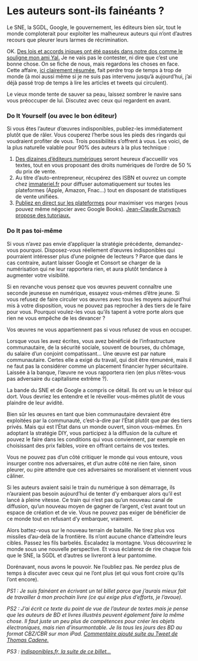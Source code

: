 # Les auteurs sont-ils fainéants ?

Le SNE, la SGDL, Google, le gouvernement, les éditeurs bien sûr, tout le monde comploterait pour exploiter les malheureux auteurs qui n’ont d’autres recours que pleurer leurs larmes de récrimination.<span id="more-25174"></span>

OK. [Des lois et accords iniques ont été passés dans notre dos comme le souligne mon ami Yal.](http://www.actusf.com/spip/Interview-d-Ayerdhal.html) Je ne vais pas le contester, ni dire que c’est une bonne chose. On se fiche de nous, mais regardons les choses en face. Cette affaire, [ici clairement résumée](http://www.sivan-avocats.com/Accord-SNE-Google.html), fait perdre trop de temps à trop de monde (à moi aussi même si je ne suis pas intervenu jusqu’à aujourd’hui, j’ai déjà passé trop de temps à lire les articles et tweets qui circulent).

Le vieux monde tente de sauver sa peau, laissez sombrer le navire sans vous préoccuper de lui. Discutez avec ceux qui regardent en avant.

### Do It Yourself (ou avec le bon éditeur)

Si vous êtes l’auteur d’œuvres indisponibles, publiez-les immédiatement plutôt que de râler. Vous couperez l’herbe sous les pieds des ringards qui voudraient profiter de vous. Trois possibilités s’offrent à vous. Les voici, de la plus naturelle valable pour 90% des auteurs à la plus technique :

1. [Des dizaines d’éditeurs numériques](http://ple-consulting.blogspot.fr/2011/04/plus-de-30-editeurs-pure-players.html) seront heureux d’accueillir vos textes, tout en vous proposant des droits numériques de l’ordre de 50 % du prix de vente.
2. Au titre d’auto-entrepreneur, récupérez des ISBN et ouvrez un compte chez [immateriel.fr](http://www.immateriel.fr/) pour diffuser automatiquement sur toutes les plateformes (Apple, Amazon, Fnac…) tout en disposant de statistiques de vente unifiées.
3. [Publiez en direct sur les plateformes](https://tcrouzet.com/2010/09/10/comment-publier-sur-apple-ibookstore/) pour maximiser vos marges (vous pouvez même négocier avec Google Books). [Jean-Claude Dunyach propose des tutoriaux.](http://jean-claude.dunyach.pagesperso-orange.fr/Ebooks_files/Comment_vendre_ses_livres_numeriques.pdf)

### Do It pas toi-même

Si vous n’avez pas envie d’appliquer la stratégie précédente, demandez-vous pourquoi. Disposez-vous réellement d’œuvres indisponibles qui pourraient intéresser plus d’une poignée de lecteurs ? Parce que dans le cas contraire, autant laisser Google et Consort se charger de la numérisation qui ne leur rapportera rien, et aura plutôt tendance à augmenter votre visibilité.

Si en revanche vous pensez que vos œuvres peuvent connaître une seconde jeunesse en numérique, essayez vous-mêmes d’être jeune. Si vous refusez de faire circuler vos œuvres avec tous les moyens aujourd’hui mis à votre disposition, vous ne pouvez pas reprocher à des tiers de le faire pour vous. Pourquoi voulez-les vous qu’ils tapent à votre porte alors que rien ne vous empêche de les devancer ?

Vos œuvres ne vous appartiennent pas si vous refusez de vous en occuper.

Lorsque vous les avez écrites, vous avez bénéficié de l’infrastructure communautaire, de la sécurité sociale, souvent de bourses, du chômage, du salaire d’un conjoint compatissant… Une œuvre est par nature communautaire. Certes elle a exigé du travail, qui doit être rémunéré, mais il ne faut pas la considérer comme un placement financier hyper sécuritaire. Laissée à la banque, l’œuvre ne vous rapportera rien (en plus n’êtes-vous pas adversaire du capitalisme extrême ?).

La bande du SNE et de Google a compris ce détail. Ils ont vu un le trésor qui dort. Vous devriez les entendre et le réveiller vous-mêmes plutôt de vous plaindre de leur avidité.

Bien sûr les œuvres en tant que bien communautaire devraient être exploitées par la communauté, c’est-à-dire par l’État plutôt que par des tiers privés. Mais qui est l’État dans un monde ouvert, sinon vous-mêmes. En adoptant la stratégie DIY, vous participez à la diffusion de la culture et pouvez le faire dans les conditions qui vous conviennent, par exemple en choisissant des prix faibles, voire en offrant certains de vos textes.

Vous ne pouvez pas d’un côté critiquer le monde qui vous entoure, vous insurger contre nos adversaires, et d’un autre côté ne rien faire, sinon pleurer, ou pire attendre que ces adversaires se moralisent et viennent vous câliner.

Si les auteurs avaient saisi le train du numérique à son démarrage, ils n’auraient pas besoin aujourd’hui de tenter d’y embarquer alors qu’il est lancé à pleine vitesse. Ce train qui n’est pas qu’un nouveau canal de diffusion, qu’un nouveau moyen de gagner de l’argent, c’est avant tout un espace de création et de vie. Vous ne pouvez pas exiger de bénéficier de ce monde tout en refusant d’y embarquer, vraiment.

Alors battez-vous sur le nouveau terrain de bataille. Ne tirez plus vos missiles d’au-delà de la frontière. Ils n’ont aucune chance d’atteindre leurs cibles. Passez les fils barbelés. Escaladez la montagne. Vous découvrirez le monde sous une nouvelle perspective. Et vous éclaterez de rire chaque fois que le SNE, la SGDL et d’autres se livreront à leur pantomime.

Dorénavant, nous avons le pouvoir. Ne l’oubliez pas. Ne perdez plus de temps à discuter avec ceux qui ne l’ont plus (et qui vous font croire qu’ils l’ont encore).

*PS1 : Je suis fainéant en écrivant un tel billet parce que j’aurais mieux fait de travailler à mon prochain livre (ce qui exige plus d’efforts, je l’avoue).*

*PS2 : J’ai écrit ce texte du point de vue de l’auteur de textes mais je pense que les auteurs de BD et livres illustrés peuvent également faire la même chose. Il faut juste un peu plus de compétences pour créer les objets électroniques, mais rien d’insurmontable. Je lis tous les jours des BD au format CBZ/CBR sur mon iPad. [Commentaire ajouté suite au Tweet de Thomas Cadene.](https://twitter.com/ThomasCadene/status/216152563962220545)*

*PS3 : [indisponibles.fr, la suite de ce billet…](https://tcrouzet.com/2012/06/25/indisponibles-fr/)*